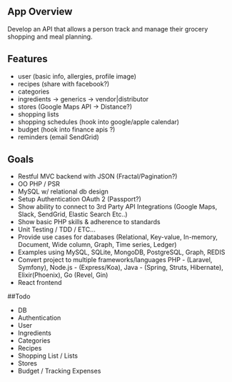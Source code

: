 ## App Overview

Develop an API that allows a person track and manage their grocery shopping and meal planning.

## Features

- user (basic info, allergies, profile image)
- recipes (share with facebook?)
- categories
- ingredients -> generics -> vendor|distributor
- stores (Google Maps API -> Distance?)
- shopping lists
- shopping schedules (hook into google/apple calendar)
- budget (hook into finance apis ?)
- reminders (email SendGrid)

## Goals
- Restful MVC backend with JSON (Fractal/Pagination?)
- OO PHP / PSR
- MySQL w/ relational db design
- Setup Authentication OAuth 2 (Passport?)
- Show ability to connect to 3rd Party API Integrations (Google Maps, Slack, SendGrid, Elastic Search Etc..)
- Show basic PHP skills & adherence to standards
- Unit Testing / TDD / ETC...
- Provide use cases for databases (Relational, Key-value, In-memory, Document, Wide column, Graph, Time series, Ledger)
- Examples using MySQL, SQLite, MongoDB, PostgreSQL, Graph, REDIS
- Convert project to multiple frameworks/languages PHP - (Laravel, Symfony), Node.js - (Express/Koa), Java - (Spring, Struts, Hibernate), Elixir(Phoenix), Go (Revel, Gin)
- React frontend

##Todo
- DB
- Authentication
- User
- Ingredients
- Categories
- Recipes
- Shopping List / Lists
- Stores
- Budget / Tracking Expenses
